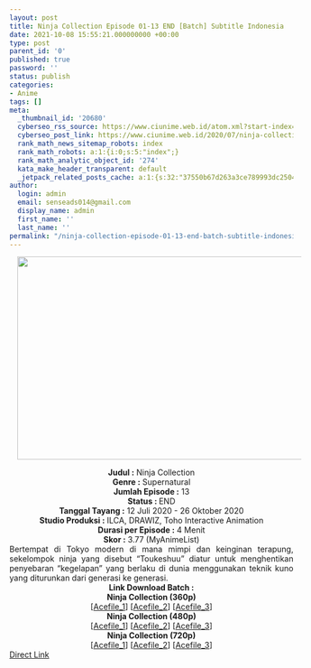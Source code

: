 ```yaml
---
layout: post
title: Ninja Collection Episode 01-13 END [Batch] Subtitle Indonesia
date: 2021-10-08 15:55:21.000000000 +00:00
type: post
parent_id: '0'
published: true
password: ''
status: publish
categories:
- Anime
tags: []
meta:
  _thumbnail_id: '20680'
  cyberseo_rss_source: https://www.ciunime.web.id/atom.xml?start-index=151&max-results=150
  cyberseo_post_link: https://www.ciunime.web.id/2020/07/ninja-collection-subtitle-indonesia.html
  rank_math_news_sitemap_robots: index
  rank_math_robots: a:1:{i:0;s:5:"index";}
  rank_math_analytic_object_id: '274'
  kata_make_header_transparent: default
  _jetpack_related_posts_cache: a:1:{s:32:"37550b67d263a3ce789993dc25046c5f";a:2:{s:7:"expires";i:1651171355;s:7:"payload";a:0:{}}}
author:
  login: admin
  email: senseads014@gmail.com
  display_name: admin
  first_name: ''
  last_name: ''
permalink: "/ninja-collection-episode-01-13-end-batch-subtitle-indonesia/"
---
```

<div class="separator" style="clear: both; text-align: center;"><a href="https://1.bp.blogspot.com/-Yw3y5XLOlLk/XxBoLfYZtsI/AAAAAAAAeQk/JGUs9rYpOTo3NTTZ55POaM0mIdLjUfX1wCLcBGAsYHQ/s1600/Ninja%2BCollection.jpg" style="margin-left: 1em; margin-right: 1em;"><img border="0" data-original-height="720" data-original-width="1280" height="360" src="{{ site.baseurl }}/assets/2021/10/Ninja%2BCollection.jpg" width="640" /></a></div>
<p>
<div style="text-align: center;"><b>Judul</b><b><b>&nbsp;</b>:</b>&nbsp;Ninja Collection</div>
<div style="text-align: center;"><b>Genre :</b>&nbsp;Supernatural</div>
<div style="text-align: center;"><b>Jumlah Episode :</b>&nbsp;13<br /><b>Status :&nbsp;</b>END<br /><b>Tanggal Tayang :</b>&nbsp;12 Juli 2020&nbsp;- 26 Oktober 2020<br /><b>Studio Produksi :</b>&nbsp;ILCA, DRAWIZ, Toho Interactive Animation<br /><b>Durasi per Episode :</b>&nbsp;4 Menit</div>
<div style="text-align: center;"><b>Skor :</b>&nbsp;3.77 (MyAnimeList)</div>
<div style="text-align: center;"></div>
<div style="text-align: justify;">Bertempat di Tokyo modern di mana mimpi dan keinginan terapung, sekelompok ninja yang disebut “Toukeshuu” diatur untuk menghentikan penyebaran “kegelapan” yang berlaku di dunia menggunakan teknik kuno yang diturunkan dari generasi ke generasi.</div>
<div style="text-align: justify;"></div>
<div style="text-align: justify;"></div>
<div style="text-align: center;">
<div><b>Link Download Batch :</b></div>
<div>
<div><b>Ninja Collection&nbsp;(360p)</b></div>
</div>
<div>[<a href="https://acefile.co/f/31106438/animebatchs-net-nicolle-360p-rar" target="_blank" rel="noopener">Acefile_1</a>] [<a href="https://acefile.co/f/32264927/hinime-nincoll-360p-rar" target="_blank" rel="noopener">Acefile_2</a>] [<a href="https://acefile.co/f/31064523/wibudesu-koleksi-ninja-360p-rar" target="_blank" rel="noopener">Acefile_3</a>]</div>
<div></div>
<div><b>Ninja Collection&nbsp;(480p)</b><br />[<a href="https://acefile.co/f/31106441/animebatchs-net-nicolle-480p-rar" target="_blank" rel="noopener">Acefile_1</a>] [<a href="https://acefile.co/f/32264930/hinime-nincoll-480p-rar" target="_blank" rel="noopener">Acefile_2</a>] [<a href="https://acefile.co/f/31064525/wibudesu-koleksi-ninja-480p-rar" target="_blank" rel="noopener">Acefile_3</a>]</div>
<div></div>
<div><b>Ninja Collection&nbsp;(720p)</b><br />[<a href="https://acefile.co/f/31106445/animebatchs-net-nicolle-720p-rar" target="_blank" rel="noopener">Acefile_1</a>] [<a href="https://acefile.co/f/32264937/hinime-nincoll-720p-rar" target="_blank" rel="noopener">Acefile_2</a>] [<a href="https://acefile.co/f/31064529/wibudesu-koleksi-ninja-720p-rar" target="_blank" rel="noopener">Acefile_3</a>]</div>
</div>
<div style="text-align: center;">
<div style="text-align: center;">
<div style="text-align: center;">
<div style="text-align: center;">
<div style="text-align: center;">
<div style="text-align: center;"></div>
</div>
</div>
</div>
</div>
</div>
<link rel="stylesheet" href="https://cdnjs.cloudflare.com/ajax/libs/font-awesome/4.7.0/css/font-awesome.min.css" />
<div class="divbtn"> <a href="https://handymansurrender.com/fihup8buzv?key=94550f7ce39444073321dde3b8782f97" class="btn"><i class="fa fa-download"></i> Direct Link</a> </div>
